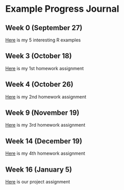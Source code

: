 # Example Progress Journal

## Week 0 (September 27)

[Here](files/interesting_examples.html) is my 5 interesting R examples

## Week 3 (October 18)

[Here](582assignment1.html) is my 1st homework assignment

## Week 4 (October 26)

[Here](hw2_582_Rmarkdown.html) is my 2nd homework assignment

## Week 9 (November 19)

[Here](hw3_582_rmarkdown.html) is my 3rd homework assignment

## Week 14 (December 19)

[Here](files/hw4_582.html) is my 4th homework assignment

## Week 16 (January 5)

[Here](582ProjectFinal.html) is our project assignment
